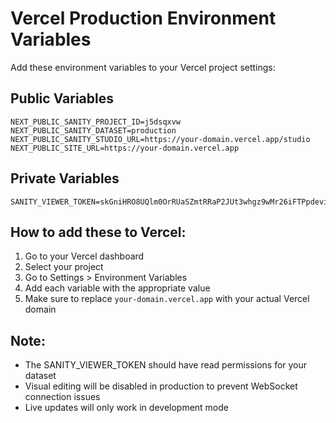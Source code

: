 # Vercel Production Environment Variables

Add these environment variables to your Vercel project settings:

## Public Variables
```
NEXT_PUBLIC_SANITY_PROJECT_ID=j5dsqxvw
NEXT_PUBLIC_SANITY_DATASET=production
NEXT_PUBLIC_SANITY_STUDIO_URL=https://your-domain.vercel.app/studio
NEXT_PUBLIC_SITE_URL=https://your-domain.vercel.app
```

## Private Variables
```
SANITY_VIEWER_TOKEN=skGniHRO8UQlm0OrRUaSZmtRRaP2JUt3whgz9wMr26iFTPpdevipTAruKhDCxBySCHSQXYr9aQh25tuCTrEnN1iD8m1Oiil7mtBMjr0hn4iJD0ZokUd9PunxSu9bax7eBWXxgBaC98CIew4G9yrRH6kndJpnCEeh96NuDNg5rXvvm5l51YB7
```

## How to add these to Vercel:
1. Go to your Vercel dashboard
2. Select your project
3. Go to Settings > Environment Variables
4. Add each variable with the appropriate value
5. Make sure to replace `your-domain.vercel.app` with your actual Vercel domain

## Note:
- The SANITY_VIEWER_TOKEN should have read permissions for your dataset
- Visual editing will be disabled in production to prevent WebSocket connection issues
- Live updates will only work in development mode